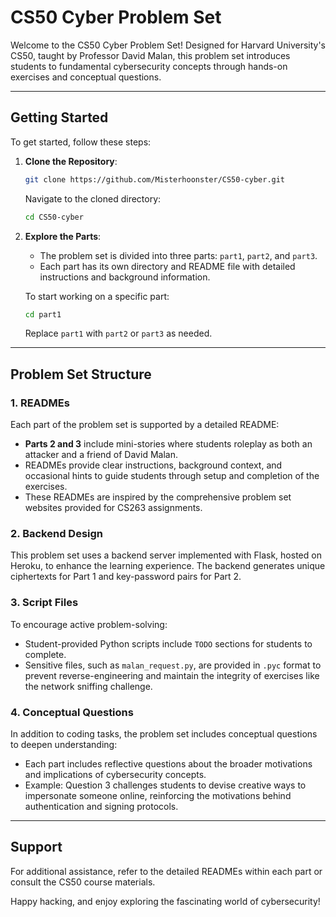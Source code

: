 # CS50 Cyber Problem Set

Welcome to the CS50 Cyber Problem Set! Designed for Harvard University's CS50, taught by Professor David Malan, this problem set introduces students to fundamental cybersecurity concepts through hands-on exercises and conceptual questions.

---

## Getting Started

To get started, follow these steps:

1. **Clone the Repository**:
   ```bash
   git clone https://github.com/Misterhoonster/CS50-cyber.git
   ```
   Navigate to the cloned directory:
   ```bash
   cd CS50-cyber
   ```

2. **Explore the Parts**:
   - The problem set is divided into three parts: `part1`, `part2`, and `part3`. 
   - Each part has its own directory and README file with detailed instructions and background information.

   To start working on a specific part:
   ```bash
   cd part1
   ```
   Replace `part1` with `part2` or `part3` as needed.

---

## Problem Set Structure

### 1. READMEs
Each part of the problem set is supported by a detailed README:
- **Parts 2 and 3** include mini-stories where students roleplay as both an attacker and a friend of David Malan.
- READMEs provide clear instructions, background context, and occasional hints to guide students through setup and completion of the exercises. 
- These READMEs are inspired by the comprehensive problem set websites provided for CS263 assignments.

### 2. Backend Design
This problem set uses a backend server implemented with Flask, hosted on Heroku, to enhance the learning experience. The backend generates unique ciphertexts for Part 1 and key-password pairs for Part 2.

### 3. Script Files
To encourage active problem-solving:
- Student-provided Python scripts include `TODO` sections for students to complete.
- Sensitive files, such as `malan_request.py`, are provided in `.pyc` format to prevent reverse-engineering and maintain the integrity of exercises like the network sniffing challenge.

### 4. Conceptual Questions
In addition to coding tasks, the problem set includes conceptual questions to deepen understanding:
- Each part includes reflective questions about the broader motivations and implications of cybersecurity concepts.
- Example: Question 3 challenges students to devise creative ways to impersonate someone online, reinforcing the motivations behind authentication and signing protocols.

---

## Support
For additional assistance, refer to the detailed READMEs within each part or consult the CS50 course materials.

Happy hacking, and enjoy exploring the fascinating world of cybersecurity!